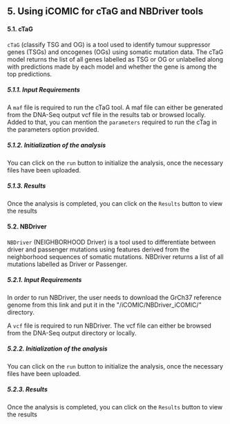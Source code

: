 ## 5. Using iCOMIC for cTaG and NBDriver tools

#### 5.1. cTaG

`cTaG` (classify TSG and OG) is a tool used to identify tumour suppressor genes (TSGs) and oncogenes (OGs) using somatic mutation data. The cTaG model returns the list of all genes labelled as TSG or OG or unlabelled along with predictions made by each model and whether the gene is among the top predictions.

##### 5.1.1. Input Requirements

A `maf` file is required to run the cTaG tool. A maf file can either be generated from the DNA-Seq output vcf file in the results tab or browsed locally. Added to that, you can mention the `parameters` required to run the cTag in the parameters option provided.

##### 5.1.2. Initialization of the analysis

You can click on the `run` button to initialize the analysis, once the necessary files have been uploaded.

##### 5.1.3. Results 

Once the analysis is completed, you can click on the `Results` button to view the results


#### 5.2. NBDriver

`NBDriver` (NEIGHBORHOOD Driver) is a tool used to differentiate between driver and passenger mutations using features derived from the neighborhood sequences of somatic mutations. NBDriver returns a list of all mutations labelled as Driver or Passenger.

##### 5.2.1. Input Requirements

In order to run NBDriver, the user needs to download the GrCh37 reference genome from this link and put it in the "/iCOMIC/NBDriver_iCOMIC/" directory.

A `vcf` file is required to run NBDriver. The vcf file can either be browsed from the DNA-Seq output directory or locally.

##### 5.2.2. Initialization of the analysis

You can click on the `run` button to initialize the analysis, once the necessary files have been uploaded. 

##### 5.2.3. Results 

Once the analysis is completed, you can click on the `Results` button to view the results

